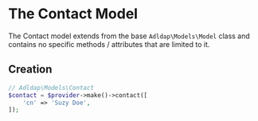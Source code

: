 # The Contact Model

The Contact model extends from the base `Adldap\Models\Model` class and contains
no specific methods / attributes that are limited to it.

## Creation

```php
// Adldap\Models\Contact
$contact = $provider->make()->contact([
    'cn' => 'Suzy Doe',
]);
```
